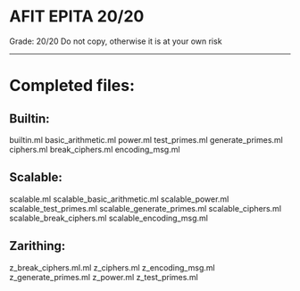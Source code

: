 # AFIT EPITA 20/20

Grade: 20/20
Do not copy, otherwise it is at your own risk

-----------------------------------------------------


# Completed files:

## Builtin:
builtin.ml
basic_arithmetic.ml
power.ml
test_primes.ml
generate_primes.ml
ciphers.ml
break_ciphers.ml
encoding_msg.ml

## Scalable:
scalable.ml
scalable_basic_arithmetic.ml
scalable_power.ml
scalable_test_primes.ml
scalable_generate_primes.ml
scalable_ciphers.ml
scalable_break_ciphers.ml
scalable_encoding_msg.ml

## Zarithing:
z_break_ciphers.ml.ml
z_ciphers.ml
z_encoding_msg.ml
z_generate_primes.ml
z_power.ml
z_test_primes.ml